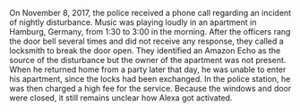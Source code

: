 On November 8, 2017, the police received a phone call regarding an incident of nightly disturbance. Music was playing loudly in an apartment in Hamburg, Germany, from 1:30 to 3:00 in the morning. After the officers rang the door bell several times and did not receive any response, they called a locksmith to break the door open. They identified an Amazon Echo as the source of the disturbance but the owner of the apartment was not present. When he returned home from a party later that day, he was unable to enter his apartment, since the locks had been exchanged. In the police station, he was then charged a high fee for the service. Because the windows and door were closed, it still remains unclear how Alexa got activated.